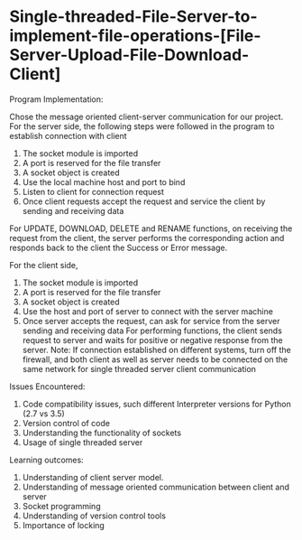 # Single-threaded-File-Server-to-implement-file-operations-[File-Server-Upload-File-Download-Client] 

Program Implementation:

Chose the message oriented client-server communication for our project.
For the server side, the following steps were followed in the program to establish connection with client

1) The socket module is imported
2) A port is reserved for the file transfer
3) A socket object is created
4) Use the local machine host and port to bind
5) Listen to client for connection request
6) Once client requests accept the request and service the client by sending and receiving data

For UPDATE, DOWNLOAD, DELETE and RENAME functions, on receiving the request from the client, the server performs the corresponding action and responds back to the client the Success or Error message.

For the client side,
1) The socket module is imported
2) A port is reserved for the file transfer
3) A socket object is created
4) Use the host and port of server to connect with the server machine
5) Once server accepts the request, can ask for service from the server sending and receiving data
For performing functions, the client sends request to server and waits for positive or negative response from the server.
Note: If connection established on different systems, turn off the firewall, and both client as well as server needs to be connected on the same network for single threaded server client communication

Issues Encountered:

1) Code compatibility issues, such different Interpreter versions for Python (2.7 vs 3.5)
2) Version control of code
3) Understanding the functionality of sockets
4) Usage of single threaded server

Learning outcomes:

1. Understanding of client server model.
2. Understanding of message oriented communication between client and server
3. Socket programming
4. Understanding of version control tools
6. Importance of locking
